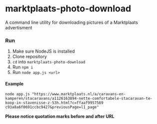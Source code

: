 # marktplaats-photo-download
A command line utility for downloading pictures of a Marktplaats advertisment

### Run
1. Make sure NodeJS is installed
2. Clone repository
2. `cd` into `marktplaats-photo-download`
3. Run `npm i`
4. Run `node app.js <url>`

#### Example
`node app.js "https://www.marktplaats.nl/a/caravans-en-kamperen/stacaravans/a1126163894-nette-comfortabele-stacaravan-te-koop-in-stavenisse-z-53h.html?c=ffaaf9957569
c93a8a6f0691ccbc9427&previousPage=l1_page"`

__Please notice quotation marks before and after URL__
